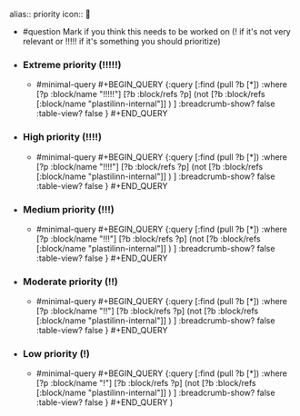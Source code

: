 alias:: priority
icon:: 🚩
- #question Mark if you think this needs to be worked on (! if it's not very relevant or !!!!! if it's something you should prioritize)
- ### Extreme priority (!!!!!)
  - #minimal-query
    #+BEGIN_QUERY
    {:query [:find (pull ?b [*])
      :where
      [?p :block/name "!!!!!"]
      [?b :block/refs ?p]
      (not 
         [?b :block/refs [:block/name "plastilinn-internal"]]
      )
     ]
    :breadcrumb-show? false
    :table-view? false
    }
    #+END_QUERY
- ### High priority (!!!!)
  - #minimal-query
    #+BEGIN_QUERY
    {:query [:find (pull ?b [*])
      :where
      [?p :block/name "!!!!"]
      [?b :block/refs ?p]
      (not 
         [?b :block/refs [:block/name "plastilinn-internal"]]
      )
     ]
    :breadcrumb-show? false
    :table-view? false
    }
    #+END_QUERY
- ### Medium priority (!!!)
  - #minimal-query
    #+BEGIN_QUERY
    {:query [:find (pull ?b [*])
      :where
      [?p :block/name "!!!"]
      [?b :block/refs ?p]
      (not 
         [?b :block/refs [:block/name "plastilinn-internal"]]
      )
     ]
    :breadcrumb-show? false
    :table-view? false
    }
    #+END_QUERY
- ### Moderate priority (!!)
  - #minimal-query
    #+BEGIN_QUERY
    {:query [:find (pull ?b [*])
      :where
      [?p :block/name "!!"]
      [?b :block/refs ?p]
      (not 
         [?b :block/refs [:block/name "plastilinn-internal"]]
      )
     ]
    :breadcrumb-show? false
    :table-view? false
    }
    #+END_QUERY
- ### Low priority (!)
  - #minimal-query
    #+BEGIN_QUERY
    {:query [:find (pull ?b [*])
      :where
      [?p :block/name "!"]
      [?b :block/refs ?p]
      (not 
         [?b :block/refs [:block/name "plastilinn-internal"]]
      )
     ]
    :breadcrumb-show? false
    :table-view? false
    }
    #+END_QUERY
)
